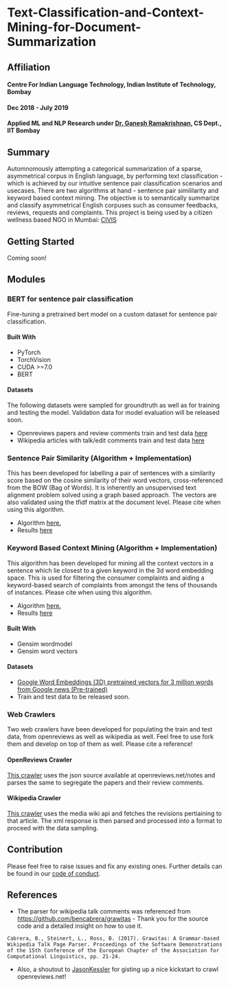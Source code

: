 # Text-Classification-and-Context-Mining-for-Document-Summarization

## Affiliation
#### Centre For Indian Language Technology, Indian Institute of Technology, Bombay
#### Dec 2018 - July 2019
#### Applied ML and NLP Research under [Dr. Ganesh Ramakrishnan](https://www.cse.iitb.ac.in/~ganesh/), CS Dept., IIT Bombay

## Summary

Automnomously attempting a categorical summarization of a sparse, asymmetrical corpus in English language, by performing text classification - which is achieved by our intuitive sentence pair classification scenarios and usecases. There are two algorithms at hand - sentence pair simililarity and keyword based context mining. The objective is to semantically summarize and classify asymmetrical English corpuses such as consumer feedbacks, reviews, requests and complaints. This project is being used by a citizen wellness based NGO in Mumbai: [CIVIS](https://www.civis.vote/) 

## Getting Started

Coming soon!

## Modules

### BERT for sentence pair classification

Fine-tuning a pretrained bert model on a custom dataset for sentence pair classification.

#### Built With

* PyTorch
* TorchVision
* CUDA >=7.0
* BERT

#### Datasets

The following datasets were sampled for groundtruth as well as for training and testing the model.
Validation data for model evaluation will be released soon.

* Openreviews papers and review comments train and test data [here](https://github.com/Chintan2108/Text-Classification-and-Context-Mining-for-Document-Summarization/tree/master/bert/word%20embeddings%20and%20similarity%20matrix/training/open%20reviews/dataset)
* Wikipedia articles with talk/edit comments train and test data [here](https://github.com/Chintan2108/Text-Classification-and-Context-Mining-for-Document-Summarization/tree/master/bert/word%20embeddings%20and%20similarity%20matrix/training/wiki/dataset)

### Sentence Pair Similarity (Algorithm + Implementation)

This has been developed for labelling a pair of sentences with a similarity score based on the cosine similarity of their word vectors, cross-referenced from the BOW (Bag of Words). It is inherently an unsupervised text alignment problem solved using a graph based approach. The vectors are also validated using the tfidf matrix at the document level. Please cite when using this algorithm.

* Algorithm [here.](https://github.com/Chintan2108/Text-Classification-and-Context-Mining-for-Document-Summarization/blob/master/bert/word%20embeddings%20and%20similarity%20matrix/model/sentencemodel.py)
* Results [here](https://github.com/Chintan2108/Text-Classification-and-Context-Mining-for-Document-Summarization/tree/master/bert/word%20embeddings%20and%20similarity%20matrix/results)

### Keyword Based Context Mining (Algorithm + Implementation)

This algorithm has been developed for mining all the context vectors in a sentence which lie closest to a given keyword in the 3d word embedding space. This is used for filtering the consumer complaints and aiding a keyword-based search of complaints from amongst the tens of thousands of instances. Please cite when using this algorithm.

* Algorithm [here.](https://github.com/Chintan2108/Text-Classification-and-Context-Mining-for-Document-Summarization/blob/master/bert/entity%20tagging%20(STNFRDNER)/wmd.py)
* Results [here](https://github.com/Chintan2108/Text-Classification-and-Context-Mining-for-Document-Summarization/blob/master/bert/entity%20tagging%20(STNFRDNER)/beautified_kwd_results.pdf)

#### Built With

* Gensim wordmodel
* Gensim word vectors

#### Datasets

* [Google Word Embeddings (3D) pretrained vectors for 3 million words from Google news (Pre-trained)](https://drive.google.com/file/d/0B7XkCwpI5KDYNlNUTTlSS21pQmM/edit?usp=sharing)
* Train and test data to be released soon.

### Web Crawlers

Two web crawlers have been developed for populating the train and test data, from openreviews as well as wikipedia as well. Feel free to use fork them and develop on top of them as well. Please cite a reference! 

#### OpenReviews Crawler

[This crawler](https://github.com/Chintan2108/Text-Classification-and-Context-Mining-for-Document-Summarization/tree/master/bert/word%20embeddings%20and%20similarity%20matrix/training/open%20reviews) uses the json source available at openreviews.net/notes and parses the same to segregate the papers and their review comments. 

#### Wikipedia Crawler

[This crawler](https://github.com/Chintan2108/Text-Classification-and-Context-Mining-for-Document-Summarization/tree/master/bert/word%20embeddings%20and%20similarity%20matrix/training/wiki) uses the media wiki api and fetches the revisions pertiaining to that article. The xml response is then parsed and processed into a format to proceed with the data sampling. 

## Contribution

Please feel free to raise issues and fix any existing ones. Further details can be found in our [code of conduct](https://github.com/Chintan2108/Text-Classification-and-Context-Mining-for-Document-Summarization/blob/master/CODE_OF_CONDUCT.md).

## References

* The parser for wikipedia talk comments was referenced from https://github.com/bencabrera/grawitas - Thank you for the source code and a detailed insight on how to use it.

```
Cabrera, B., Steinert, L., Ross, B. (2017). Grawitas: A Grammar-based Wikipedia Talk Page Parser. Proceedings of the Software Demonstrations of the 15th Conference of the European Chapter of the Association for Computational Linguistics, pp. 21-24.
```

* Also, a shoutout to [JasonKessler](https://gist.github.com/JasonKessler/5e147f3b604303ec6867a84b019b3957) for gisting up a nice kickstart to crawl openreviews.net! 
